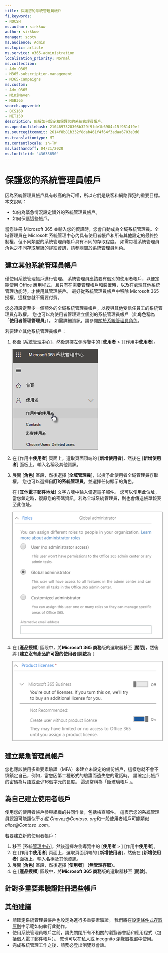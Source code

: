 ```yaml
---
title: 保護您的系統管理員帳戶
f1.keywords:
- NOCSH
ms.author: sirkkuw
author: sirkkuw
manager: scotv
ms.audience: Admin
ms.topic: article
ms.service: o365-administration
localization_priority: Normal
ms.collection:
- Adm_O365
- M365-subscription-management
- M365-Campaigns
ms.custom:
- Adm_O365
- MiniMaven
- MSB365
search.appverid:
- BCS160
- MET150
description: 瞭解如何設定和保護您的系統管理員帳戶。
ms.openlocfilehash: 2104697320308b329f9fde1b6984c15f9814f9ef
ms.sourcegitcommit: 2614f8b81b332f8dab461f4f64f3adaa6703e0d6
ms.translationtype: MT
ms.contentlocale: zh-TW
ms.lasthandoff: 04/21/2020
ms.locfileid: "43633650"
---
```

# <a name="protect-your-administrator-accounts"></a>保護您的系統管理員帳戶

因為系統管理員帳戶具有較高的許可權，所以它們是駭客和網路罪犯的重要目標。 本文說明：

- 如何為緊急情況設定額外的系統管理員帳戶。
- 如何保護這些帳戶。
 
當您註冊 Microsoft 365 並輸入您的資訊時，您會自動成為全域系統管理員。全域管理員在 Microsoft 系統管理中心內具有使用者帳戶和所有其他設定的最終控制權，但不同類型的系統管理員帳戶具有不同的存取程度。 如需每種系統管理員角色之不同存取層級的詳細資訊，請參閱[關於系統管理員角色](https://docs.microsoft.com/office365/admin/add-users/about-admin-roles)。


## <a name="create-additional-admin-accounts"></a>建立其他系統管理員帳戶

僅使用系統管理帳戶進行管理。 系統管理員應該要有個別的使用者帳戶，以便定期使用 Office 應用程式，且只有在需要管理帳戶和裝置時，以及在處理其他系統管理功能時，才使用其管理帳戶。 最好從系統管理員帳戶中移除 Microsoft 365 授權，這樣您就不需要付費。

您必須設定至少一個額外的全域系統管理員帳戶，以授與其他受信任員工的系統管理員存取權。 您也可以為使用者管理建立個別的系統管理員帳戶（此角色稱為「**使用者管理管理員**」）。 如需詳細資訊，請參閱[關於系統管理員角色](https://docs.microsoft.com/office365/admin/add-users/about-admin-roles)。

若要建立其他系統管理員帳戶：

 1. 移至 [系統<a href="https://go.microsoft.com/fwlink/p/?linkid=837890" target="_blank">管理中心</a>]，然後選擇左側導覽中的 [**使用者** \> ] [作用中**使用者**]。

    ![選擇左側流覽中的 [使用者] 和 [作用中使用者]](../media/Activeusers.png)

2. 在 [作用中**使用者**] 頁面上，選取頁面頂端的 [**新增使用者**]，然後在 [**新增使用者**] 面板上，輸入名稱及其他資訊。
3. 展開 [**角色**] 區段，然後選擇 [**全域管理員**]，以授予此使用者全域管理員存取權。 您也可以選擇**自訂的系統管理員**，並選擇任何顯示的角色。

    在 [**其他電子郵件地址**] 文字方塊中輸入備選電子郵件。 您可以使用此位址，當您鎖定時，復原您的密碼資訊。若為全域系統管理員，則也會傳送帳單報表至此位址。

    ![選擇系統管理員角色](../media/adminroles.png)
    
4. 在 [**產品授權**] 區段中，將**Microsoft 365 商務**版的選取器移至 [**關閉**]，然後將 [**建立沒有產品許可證的使用者**]**開啟**為 [

    ![選擇產品授權](../media/productlicense.png)

## <a name="create-an-emergency-admin-account"></a>建立緊急管理員帳戶

您也應該使用多重要素驗證（MFA）來建立未設定的備份帳戶，這樣您就不會不慎鎖定自己，例如，當您因第二種形式的驗證而遺失您的電話時。 請確定此帳戶的密碼為片語或至少16個字元的長度。 這通常稱為「斷玻璃帳戶」。

## <a name="create-a-user-account-for-yourself"></a>為自己建立使用者帳戶

使用您的使用者帳戶參與組織的共同作業，包括檢查郵件。 這表示您的系統管理員認證可能類似于*小紅 Chavez<span></span>@Contoso. org*和一般使用者帳戶可能類似*alice<span></span>@Contoso .com*。

若要建立新的使用者帳戶：
1. 移至 [系統<a href="https://go.microsoft.com/fwlink/p/?linkid=837890" target="_blank">管理中心</a>]，然後選擇左側導覽中的 [**使用者** \> ] [作用中**使用者**]。
2. 在 [作用中**使用者**] 頁面上，選取頁面頂端的 [**新增使用者**]，然後在 [**新增使用者**] 面板上，輸入名稱及其他資訊。
3. 展開 [**角色**] 區段，然後選擇 [**使用者] （無管理存取）**。
1. 在 [**產品授權**] 區段中，將**Microsoft 365 商務**版的選取器移至 [**開啟**]。 

## <a name="register-each-of-these-accounts-for-multi-factor-authentication"></a>針對多重要素驗證註冊這些帳戶


## <a name="additional-recommendations"></a>其他建議

- 請確定系統管理員帳戶也設定為進行多重要素驗證。 我們將在[設定條件式存取原則](m365-campaigns-conditional-access.md)中示範如何執行此動作。
- 使用系統管理員帳戶之前，請先關閉所有不相關的瀏覽器會話和應用程式（包括個人電子郵件帳戶）。 您也可以在私人或 incognito 瀏覽器視窗中使用。
- 完成系統管理工作之後，請務必登出瀏覽器會話。
